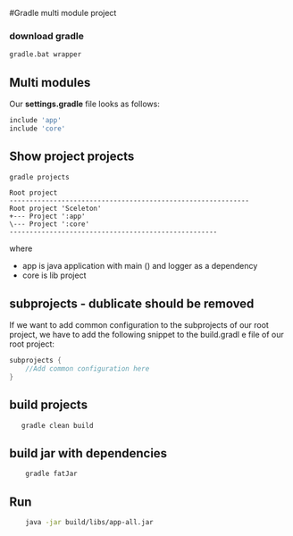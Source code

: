 #Gradle multi module project 

### download gradle 
```bash
gradle.bat wrapper 
```
## Multi modules 
 Our **settings.gradle** file looks as follows:
 ```groovy
 include 'app'
 include 'core'
```
## Show project projects  
```bash
gradle projects
```

```
Root project
------------------------------------------------------------
Root project 'Sceleton'
+--- Project ':app'
\--- Project ':core'
----------------------------------------------------
 ```
where
 * app is java application with main () and logger as a dependency
 * core is lib project 

 ##  subprojects - dublicate should be removed 
 If we want to add common configuration to the subprojects of our
  root project, we have to add the following snippet to the build.gradl
  e file of our root project:
 
 ```groovy
 subprojects {
     //Add common configuration here
 }
```
 
 ## build projects 
 ```bash
    gradle clean build  
```
## build jar with **dependencies** 
```bash
    gradle fatJar 
```

## Run 
```bash
    java -jar build/libs/app-all.jar
```